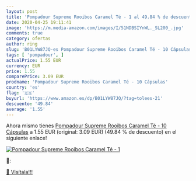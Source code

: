 ```yaml
---
layout: post
title: 'Pompadour Supreme Rooibos Caramel Té - 1 al 49.84 % de descuento'
date: 2020-04-25 19:11:41
image: 'https://m.media-amazon.com/images/I/51NDBSIYnWL._SL200_.jpg'
comments: true
category: ofertas
author: ring
slug: 'B01LYW87JQ-es Pompadour Supreme Rooibos Caramel Té - 10 Cápsulas'
tags: [ 'pompadour', ]
actualPrice: 1.55 EUR
currency: EUR
price: 1.55
comparePrice: 3.09 EUR
prodname: 'Pompadour Supreme Rooibos Caramel Té - 10 Cápsulas'
country: 'es'
flag: '🇪🇸'
buyurl: 'https://www.amazon.es/dp/B01LYW87JQ/?tag=tolees-21'
descuento: '49.84'
average: '1.55'
---
```


Ahora mismo tienes [Pompadour Supreme Rooibos Caramel Té - 10 Cápsulas](https://www.amazon.es/dp/B01LYW87JQ/?tag=tolees-21) a 1.55 EUR (original: 3.09 EUR) (49.84 %  de descuento) en el siguiente enlace!

[![Pompadour Supreme Rooibos Caramel Té - 1](https://m.media-amazon.com/images/I/51NDBSIYnWL._SL200_.jpg)](https://www.amazon.es/dp/B01LYW87JQ/?tag=tolees-21)

🔎:


[🛒 Visítala!!!](https://www.amazon.es/dp/B01LYW87JQ/?tag=tolees-21)

